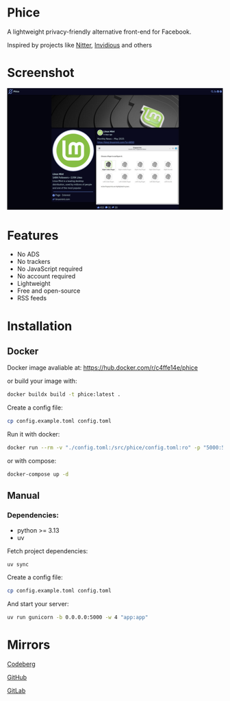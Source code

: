 # Phice

A lightweight privacy-friendly alternative front-end for Facebook.

Inspired by projects like [Nitter](https://github.com/zedeus/nitter), [Invidious](https://github.com/iv-org/invidious) and others

# Screenshot

![screenshot](screenshot.png)

# Features

- No ADS
- No trackers
- No JavaScript required
- No account required
- Lightweight
- Free and open-source
- RSS feeds

# Installation

## Docker

Docker image avaliable at: https://hub.docker.com/r/c4ffe14e/phice

or build your image with:

```sh
docker buildx build -t phice:latest .
```

Create a config file:

```sh
cp config.example.toml config.toml
```

Run it with docker:

```sh
docker run --rm -v "./config.toml:/src/phice/config.toml:ro" -p "5000:5000" -d phice:latest
```

or with compose:

```sh
docker-compose up -d
```

## Manual

### Dependencies:

- python >= 3.13
- uv

Fetch project dependencies:

```sh
uv sync
```

Create a config file:

```sh
cp config.example.toml config.toml
```

And start your server:

```sh
uv run gunicorn -b 0.0.0.0:5000 -w 4 "app:app"
```

# Mirrors

[Codeberg](https://codeberg.org/c4ffe14e/phice)

[GitHub](https://github.com/c4ffe14e/phice)

[GitLab](https://gitlab.com/c4ffe14e/phice)
